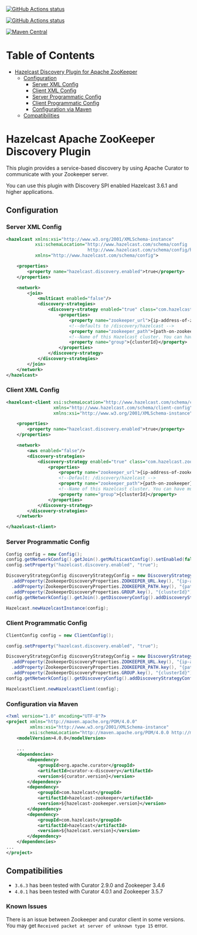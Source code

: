   <a href="https://github.com/hazelcast/hazelcast-zookeeper/actions?query=workflow%3Abuild"><img alt="GitHub Actions status" src="https://github.com/hazelcast/hazelcast-zookeeper/workflows/build/badge.svg"></a>
  
  <a href="https://hazelcast.github.io/hazelcast-zookeeper/pitest/"><img alt="GitHub Actions status" src="https://github.com/hazelcast/hazelcast-zookeeper/workflows/pitest/badge.svg"></a>

[![Maven Central](https://maven-badges.herokuapp.com/maven-central/com.hazelcast/hazelcast-zookeeper/badge.svg)](https://maven-badges.herokuapp.com/maven-central/com.hazelcast/hazelcast-zookeeper) 

# Table of Contents

* [Hazelcast Discovery Plugin for Apache ZooKeeper](#hazelcast-discovery-plugin-for-apache-zooKeeper)
  * [Configuration](#configuration)
    * [Server XML Config](#server-xml-config)
    * [Client XML Config](#client-xml-config)
    * [Server Programmatic Config](#server-programmatic-config)
    * [Client Programmatic Config](#client-programmatic-config)
    * [Configuration via Maven](#configuration-via-maven)
  * [Compatibilities](#compatibilities)


# Hazelcast Apache ZooKeeper Discovery Plugin 

This plugin provides a service-based discovery by using Apache Curator to communicate with your Zookeeper server. 

You can use this plugin with Discovery SPI enabled Hazelcast 3.6.1 and higher applications.

## Configuration

### Server XML Config  

```xml
<hazelcast xmlns:xsi="http://www.w3.org/2001/XMLSchema-instance"
           xsi:schemaLocation="http://www.hazelcast.com/schema/config
                               http://www.hazelcast.com/schema/config/hazelcast-config-4.0.xsd"
           xmlns="http://www.hazelcast.com/schema/config">

    <properties>
        <property name="hazelcast.discovery.enabled">true</property>
    </properties>

    <network>
        <join>
            <multicast enabled="false"/>
            <discovery-strategies>
                <discovery-strategy enabled="true" class="com.hazelcast.zookeeper.ZookeeperDiscoveryStrategy">
                    <properties>
                        <property name="zookeeper_url">{ip-address-of-zookeeper}:{port-of-zookeeper}</property> 
                        <!--defaults to /discovery/hazelcast -->
                        <property name="zookeeper_path">{path-on-zookeeper}</property> 
                        <!--Name of this Hazelcast cluster. You can have multiple distinct clusters to use the same ZooKeeper installation.-->
                        <property name="group">{clusterId}</property>
                    </properties>
                </discovery-strategy>
            </discovery-strategies>
        </join>
    </network>
</hazelcast>
```

### Client XML Config

```xml
<hazelcast-client xsi:schemaLocation="http://www.hazelcast.com/schema/client-config hazelcast-client-config-4.0.xsd"
                  xmlns="http://www.hazelcast.com/schema/client-config"
                  xmlns:xsi="http://www.w3.org/2001/XMLSchema-instance">

    <properties>
        <property name="hazelcast.discovery.enabled">true</property>
    </properties>

    <network>
        <aws enabled="false"/>
        <discovery-strategies>
            <discovery-strategy enabled="true" class="com.hazelcast.zookeeper.ZookeeperDiscoveryStrategy">
                <properties>
                    <property name="zookeeper_url">{ip-address-of-zookeeper}:{port-of-zookeeper}</property>
                    <!--Default: /discovery/hazelcast -->
                    <property name="zookeeper_path">{path-on-zookeeper}</property>
                    <!--Name of this Hazelcast cluster. You can have multiple distinct clusters to use the same ZooKeeper installation.-->
                    <property name="group">{clusterId}</property>
                </properties>
            </discovery-strategy>
        </discovery-strategies>
    </network>

</hazelcast-client>
```
### Server Programmatic Config

```java
Config config = new Config();
config.getNetworkConfig().getJoin().getMulticastConfig().setEnabled(false);
config.setProperty("hazelcast.discovery.enabled", "true");

DiscoveryStrategyConfig discoveryStrategyConfig = new DiscoveryStrategyConfig(new ZookeeperDiscoveryStrategyFactory())
  .addProperty(ZookeeperDiscoveryProperties.ZOOKEEPER_URL.key(), "{ip-address-of-zookeeper}:{port-of-zookeeper}")
  .addProperty(ZookeeperDiscoveryProperties.ZOOKEEPER_PATH.key(), "{path-on-zookeeper}")
  .addProperty(ZookeeperDiscoveryProperties.GROUP.key(), "{clusterId}");
config.getNetworkConfig().getJoin().getDiscoveryConfig().addDiscoveryStrategyConfig(discoveryStrategyConfig);

Hazelcast.newHazelcastInstance(config);
```

### Client Programmatic Config

```java
ClientConfig config = new ClientConfig();

config.setProperty("hazelcast.discovery.enabled", "true");

DiscoveryStrategyConfig discoveryStrategyConfig = new DiscoveryStrategyConfig(new ZookeeperDiscoveryStrategyFactory())
  .addProperty(ZookeeperDiscoveryProperties.ZOOKEEPER_URL.key(), "{ip-address-of-zookeeper}:{port-of-zookeeper}")
  .addProperty(ZookeeperDiscoveryProperties.ZOOKEEPER_PATH.key(), "{path-on-zookeeper}")
  .addProperty(ZookeeperDiscoveryProperties.GROUP.key(), "{clusterId}");
config.getNetworkConfig().getDiscoveryConfig().addDiscoveryStrategyConfig(discoveryStrategyConfig);

HazelcastClient.newHazelcastClient(config);

```
### Configuration via Maven

```xml
<?xml version="1.0" encoding="UTF-8"?>
<project xmlns="http://maven.apache.org/POM/4.0.0"
         xmlns:xsi="http://www.w3.org/2001/XMLSchema-instance"
         xsi:schemaLocation="http://maven.apache.org/POM/4.0.0 http://maven.apache.org/xsd/maven-4.0.0.xsd">
    <modelVersion>4.0.0</modelVersion>
      
    ...  
    <dependencies>
        <dependency>
            <groupId>org.apache.curator</groupId>
            <artifactId>curator-x-discovery</artifactId>
            <version>${curator.version}</version>
        </dependency>
        <dependency>
            <groupId>com.hazelcast</groupId>
            <artifactId>hazelcast-zookeeper</artifactId>
            <version>${hazelcast-zookeeper.version}</version>
        </dependency>
        <dependency>
            <groupId>com.hazelcast</groupId>
            <artifactId>hazelcast</artifactId>
            <version>${hazelcast.version}</version>
        </dependency>
    </dependencies>
...
</project>
```

## Compatibilities

- `3.6.3` has been tested with Curator 2.9.0 and Zookeeper 3.4.6
- `4.0.1` has been tested with Curator 4.0.1 and Zookeeper 3.5.7

### Known Issues
There is an issue between Zookeeper and curator client in some versions. You may get `Received packet at server of unknown type 15` error.

